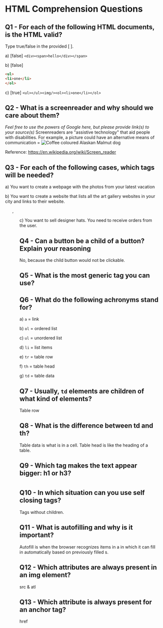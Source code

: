 # HTML Comprehension Questions


## Q1 - For each of the following HTML documents, is the HTML valid?

Type true/false in the provided [ ].

a) [false] `<div><span>hello</div></span>`

b) [false]

```html
<ul>
<li>one</li>
</ol>
```

c) [true] `<ul></ul><img/><ol><li>one</li></ol>`


## Q2 - What is a screenreader and why should we care about them?

_Feel free to use the powers of Google here, but please provide link(s) to your source(s)_
Screenreaders are "assistive technology" that aid people with disabilities. For example, a picture could have an alternative means of communication = <img src="<!-- link/source of a picture of an alaskan malmut dog-->" alt="Coffee coloured Alaskan Malmut dog"/>

Reference: https://en.wikipedia.org/wiki/Screen_reader



## Q3 - For each of the following cases, which tags will be needed?

a) You want to create a webpage with the photos from your latest vacation
<img>

b) You want to create a website that lists all the art gallery websites in your city and links to their website.
<ul>, <ol>

c) You want to sell designer hats. You need to receive orders from the user.
<form>


## Q4 - Can a button be a child of a button? Explain your reasoning
No, because the child button would not be clickable.





## Q5 - What is the most generic tag you can use?
<div>



## Q6 - What do the following achronyms stand for?

a) `a` = link

b) `ol` = ordered list

c) `ul` = unordered list

d) `li` = list items

e) `tr` = table row

f) `th` = table head

g) `td` = table data


## Q7 - Usually, `td` elements are children of what kind of elements?
Table row


## Q8 - What is the difference between td and th?
Table data is what is in a cell. Table head is like the heading of a table.


## Q9 - Which tag makes the text appear bigger: h1 or h3?
<h1>


## Q10 - In which situation can you use self closing tags?
Tags without children.


## Q11 - What is autofilling and why is it important?
Autofill is when the browser recognizes items in a <form> in which it can fill in automatically based on previously filled <form>s.


## Q12 - Which attributes are always present in an img element?
src & atl


## Q13 - Which attribute is always present for an anchor tag?
href


